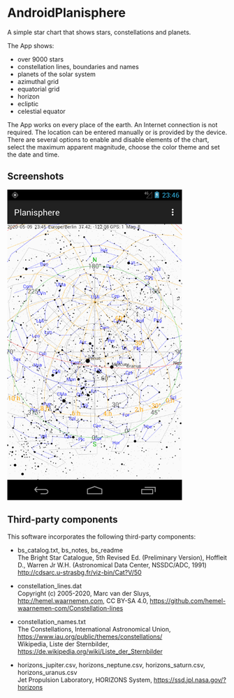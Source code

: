 # AndroidPlanisphere

A simple star chart that shows stars, constellations and planets.

The App shows:

- over 9000 stars
- constellation lines, boundaries and names
- planets of the solar system
- azimuthal grid
- equatorial grid
- horizon
- ecliptic
- celestial equator

The App works on every place of the earth. An Internet connection is not
required. The location can be entered manually or is provided by the
device. There are several options to enable and disable elements of the
chart, select the maximum apparent magnitude, choose the color theme and set the
date and time.



## Screenshots

<img src="metadata/en-US/images/phoneScreenshots/screenshot_01.png" width="400"/>


## Third-party components

This software incorporates the following third-party components:

* bs_catalog.txt, bs_notes, bs_readme  
  The Bright Star Catalogue,  5th Revised Ed. (Preliminary Version), Hoffleit D., Warren Jr W.H. (Astronomical Data Center, NSSDC/ADC, 1991) http://cdsarc.u-strasbg.fr/viz-bin/Cat?V/50

* constellation_lines.dat  
  Copyright (c) 2005-2020, Marc van der Sluys, http://hemel.waarnemen.com, CC BY-SA 4.0,
  https://github.com/hemel-waarnemen-com/Constellation-lines

* constellation_names.txt  
  The Constellations, International Astronomical Union, https://www.iau.org/public/themes/constellations/  
  Wikipedia, Liste der Sternbilder, https://de.wikipedia.org/wiki/Liste_der_Sternbilder

* horizons_jupiter.csv, horizons_neptune.csv, horizons_saturn.csv, horizons_uranus.csv  
  Jet Propulsion Laboratory, HORIZONS System, https://ssd.jpl.nasa.gov/?horizons
